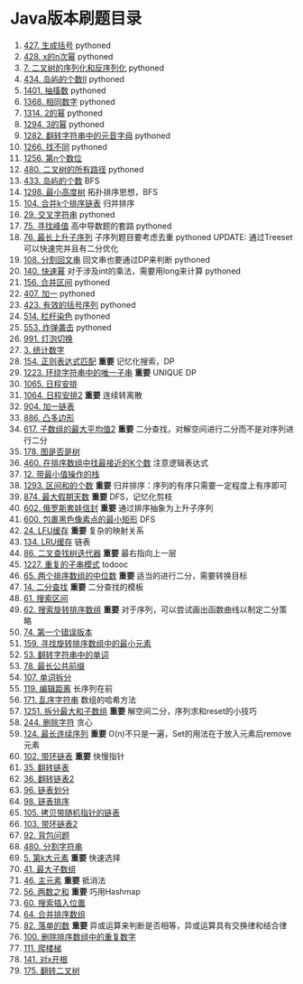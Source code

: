 # Java版本刷题目录
1. [427. 生成括号](src/generate_parentheses_427) pythoned
1. [428. x的n次幂](src/pow_x_n_428) pythoned
1. [7. 二叉树的序列化和反序列化](src/serialize_binary_tree_7) pythoned
1. [434. 岛屿的个数II](src/number_of_islands2_434) pythoned
1. [1401. 抽搐数](src/twitch_words_1401) pythoned
1. [1368. 相同数字](src/same_number_1368) pythoned
1. [1314. 2的幂](src/is_pow_of_2_1314) pythoned
1. [1294. 3的幂](src/is_pow_of_3_1294) pythoned
1. [1282. 翻转字符串中的元音字母](src/reverse_vowels_of_a_string) pythoned
1. [1266. 找不同](src/find_diff_1266) pythoned
1. [1256. 第n个数位](src/nth_digit_1256) 
1. [480. 二叉树的所有路径](src/binary_tree_paths_480) pythoned
1. [433. 岛屿的个数](src/number_of_islands1_433) BFS
1. [1298. 最小高度树](src/minimum_height_trees_1298) 拓扑排序思想，BFS
1. [104. 合并k个排序链表](src/merge_k_sorted_lists_104) 归并排序
1. [29. 交叉字符串](src/interleaving_string_29) pythoned
1. [75. 寻找峰值](src/find_peak_element_75) 高中导数题的套路 pythoned
1. [76. 最长上升子序列](src/longest_increasing_subsequence_76) 子序列题目要考虑去重 pythoned UPDATE: 通过Treeset可以快速完并且有二分优化
1. [108. 分割回文串](src/palindrome_partitioning_ii_108) 回文串也要通过DP来判断 pythoned
1. [140. 快速幂](src/fast_pow_140) 对于涉及int的乘法，需要用long来计算 pythoned
1. [156. 合并区间](src/merge_intervals_156) pythoned
1. [407. 加一](src/plus_one_407) pythoned
1. [423. 有效的括号序列](src/valid_parantheses_423) pythoned
1. [514. 栏杆染色](src/paint_fence_514) pythoned
1. [553. 炸弹袭击](src/bomb_attack_553) pythoned
1. [991. 灯泡切换](src/bulb_switcher_991)
1. [3. 统计数字](src/stat_number_3)
1. [154. 正则表达式匹配](src/regex_match_154) **重要** 记忆化搜索，DP
1. [1223. 环绕字符串中的唯一子串](src/unique_substrings_in_wraparound_string_1223) **重要** UNIQUE DP
1. [1065. 日程安排](src/my_calendar_1065)
1. [1064. 日程安排2](src/my_calendar_ii_1064) **重要** 连续转离散
1. [904. 加一链表](src/plus_one_linked_list_904)
1. [886. 凸多边形](src/convex_polygon_886)
1. [617. 子数组的最大平均值2](src/maximum_average_subarray_617) **重要** 二分查找，对解空间进行二分而不是对序列进行二分
1. [178. 图是否是树](src/graph_valid_tree_178)
1. [460. 在排序数组中找最接近的K个数](src/find_k_cloest_elements_460) 注意逻辑表达式
1. [12. 带最小值操作的栈](src/min_stack_12)
1. [1293. 区间和的个数](src/count_of_range_sum_1293) **重要** 归并排序：序列的有序只需要一定程度上有序即可
1. [874. 最大假期天数](src/maximum_vocation_days_874) **重要** DFS，记忆化剪枝
1. [602. 俄罗斯套娃信封](src/russian_doll_envelopes_602) **重要** 通过排序抽象为上升子序列
1. [600. 包裹黑色像素点的最小矩形](src/smallest_rectangle_enclosing_black_pixels_600) DFS
1. [24. LFU缓存](src/lfu_cache_24) **重要** 复杂的映射关系
1. [134. LRU缓存](src/lru_cache_134) 链表
1. [86. 二叉查找树迭代器](src/binary_search_tree_iterator_86) **重要** 最右指向上一层
1. [1227. 重复的子串模式](src/repeated_substring_pattern_1227) todooc
1. [65. 两个排序数组的中位数](src/median_of_two_sorted_arrays_65) **重要** 适当的进行二分，需要转换目标
1. [14. 二分查找](src/first_position_of_target_14) **重要** 二分查找的模板
1. [61. 搜索区间](src/search_for_a_range_61)
1. [62. 搜索旋转排序数组](src/search_in_rotated_sorted_array_62) **重要** 对于序列，可以尝试画出函数曲线以制定二分策略
1. [74. 第一个错误版本](src/first_bad_version_74)
1. [159. 寻找旋转排序数组中的最小元素](src/find_minimun_in_rotated_sorted_array_159)
1. [53. 翻转字符串中的单词](src/reverse_words_in_a_string_53)
1. [78. 最长公共前缀](src/longest_common_prefix_78)
1. [107. 单词拆分](src/word_break_107)
1. [119. 编辑距离](src/edit_distance_119) 长序列在前
1. [171. 乱序字符串](src/anagrams_171) 数组的哈希方法
1. [1251. 拆分最大和子数组](src/split_array_largest_sum_1251) **重要** 解空间二分，序列求和reset的小技巧
1. [244. 删除字符](src/delete_chat_244) 贪心
1. [124. 最长连续序列](src/longest_consecutive_sequence_124) **重要** O(n)不只是一遍，Set的用法在于放入元素后remove元素
1. [102. 带环链表](src/linked_list_cycle_102) **重要** 快慢指针
1. [35. 翻转链表](src/reverse_linked_list_35)
1. [36. 翻转链表2](src/reverse_linked_list_ii_36)
1. [96. 链表划分](src/partition_list_96)
1. [98. 链表排序](src/sort_list_98)
1. [105. 拷贝带随机指针的链表](src/coly_list_with_random_pointer_105) 
1. [103. 带环链表2](src/linked_list_cycle_ii_103)
1. [92. 背包问题](src/backpack_92)
1. [480. 分割字符串](src/split_string_680)
1. [5. 第k大元素](src/kth_largest_element_5) **重要** 快速选择
1. [41. 最大子数组](src/maximum_subarray_41)
1. [46. 主元素](src/majority_element_46) **重要** 抵消法
1. [56. 两数之和](src/two_sum_56) **重要** 巧用Hashmap
1. [60. 搜索插入位置](src/search_insert_position_60)
1. [64. 合并排序数组](src/merge_sorted_array_64)
1. [82. 落单的数](src/single_number_82) **重要** 异或运算来判断是否相等，异或运算具有交换律和结合律
1. [100. 删除排序数组中的重复数字](src/remove_duplicate_from_sorted_array_100)
1. [111. 爬楼梯](src/climbing_stairs_111)
1. [141. 对x开根](src/sqrt_x_141)
1. [175. 翻转二叉树](src/reverse_binary_tree_175)